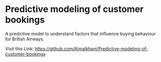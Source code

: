 # Predictive modeling of customer bookings
A predictive model to understand factors that influence buying behaviour for British Airways.

Visit this Link: https://github.com/Aimalkhanj/Predictive-modeling-of-customer-bookings
